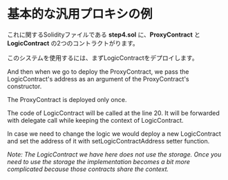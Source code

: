 # 基本的な汎用プロキシの例

これに関するSolidityファイルである **step4.sol** に、**ProxyContract** と **LogicContract** の2つのコントラクトがります。

このシステムを使用するには、まずLogicContractをデプロイします。

And then when we go to deploy the ProxyContract, we pass the LogicContract's address as an argument of the ProxyContract's constructor.

The ProxyContract is deployed only once.

The code of LogicContract will be called at the line 20. It will be forwarded with delegate call while keeping the context of LogicContract.

In case we need to change the logic we would deploy a new LogicContract and set the address of it with setLogicContractAddress setter function.

_Note: The LogicContract we have here does not use the storage. Once you need to use the storage the implementation becomes a bit more complicated because those contracts share the context._

